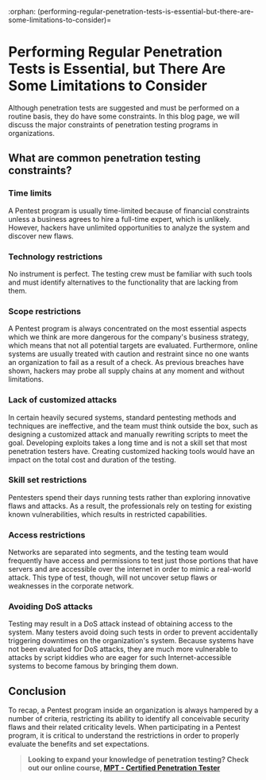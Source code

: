 :orphan:
(performing-regular-penetration-tests-is-essential-but-there-are-some-limitations-to-consider)=
# Performing Regular Penetration Tests is Essential, but There Are Some Limitations to Consider
 

Although penetration tests are suggested and must be performed on a routine basis, they do have some constraints. In this blog page, we will discuss the major constraints of penetration testing programs in organizations.

## What are common penetration testing constraints?

### Time limits 

A Pentest program is usually time-limited because of financial constraints unless a business agrees to hire a full-time expert, which is unlikely. However, hackers have unlimited opportunities to analyze the system and discover new flaws.

### Technology restrictions

No instrument is perfect. The testing crew must be familiar with such tools and must identify alternatives to the functionality that are lacking from them.

### Scope restrictions

A Pentest program is always concentrated on the most essential aspects which we think are more dangerous for the company's business strategy, which means that not all potential targets are evaluated. Furthermore, online systems are usually treated with caution and restraint since no one wants an organization to fail as a result of a check. As previous breaches have shown, hackers may probe all supply chains at any moment and without limitations.

### Lack of customized attacks

In certain heavily secured systems, standard pentesting methods and techniques are ineffective, and the team must think outside the box, such as designing a customized attack and manually rewriting scripts to meet the goal. Developing exploits takes a long time and is not a skill set that most penetration testers have. Creating customized hacking tools would have an impact on the total cost and duration of the testing.

### Skill set restrictions

Pentesters spend their days running tests rather than exploring innovative flaws and attacks. As a result, the professionals rely on testing for existing known vulnerabilities, which results in restricted capabilities.

### Access restrictions

Networks are separated into segments, and the testing team would frequently have access and permissions to test just those portions that have servers and are accessible over the internet in order to mimic a real-world attack. This type of test, though, will not uncover setup flaws or weaknesses in the corporate network.

### Avoiding DoS attacks

Testing may result in a DoS attack instead of obtaining access to the system. Many testers avoid doing such tests in order to prevent accidentally triggering downtimes on the organization's system. Because systems have not been evaluated for DoS attacks, they are much more vulnerable to attacks by script kiddies who are eager for such Internet-accessible systems to become famous by bringing them down.

## Conclusion

To recap, a Pentest program inside an organization is always hampered by a number of criteria, restricting its ability to identify all conceivable security flaws and their related criticality levels. When participating in a Pentest program, it is critical to understand the restrictions in order to properly evaluate the benefits and set expectations.

> **Looking to expand your knowledge of penetration testing? Check out our online course, [MPT - Certified Penetration Tester](https://www.mosse-institute.com/certifications/mpt-certified-penetration-tester.html)**